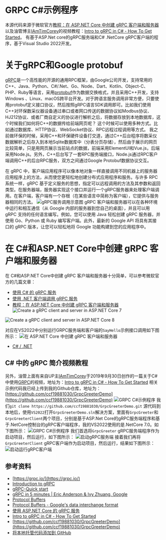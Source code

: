 # GRPC C#示例程序
本源代码来源于微软官方[教程：在 ASP.NET Core 中创建 gRPC 客户端和服务器](https://learn.microsoft.com/zh-cn/aspnet/core/tutorials/grpc/grpc-start?view=aspnetcore-8.0&tabs=visual-studio)
以及油管博主[IAmTimCorey](https://www.youtube.com/@IAmTimCorey)的视频教程：[Intro to gRPC in C# - How To Get Started](https://www.youtube.com/watch?v=QyxCX2GYHxk)。
有基于ASP.Net core的gRPC服务端和C# .NetCore gRPC客户端的程序，基于Visual Studio 2022开发。

# 关于gRPC和Google protobuf
[gRPC](https://grpc.io/)是一个高性能的开源的通用RPC框架，由Google公司开发，支持常用的C++、Java、Python、C#/.Net、Go、Node、Dart、Kotlin、Object-C、PHP、Ruby等语言，采用[protobuf](https://github.com/protocolbuffers/protobuf)作为数据交换格式，并且采用C++开发，支持Windows 、Linux、macOS跨平台开发。对于跨语言服务调用非常方便，只要使用protobuf定义接口协议，然后按照gRPC语言SDK调用即可。比如我们使用C++对环保数采仪器设备通过串口或者网口传送的数据协议如Modbus协议、HJ212协议、或者厂商自定义的协议进行解析之后，将数据存放到本地数据库，这个时候我们如何将C++的数据传给前端网页呢？
这个时候可以使用多种方式。比如通过数据库、HTTP协议、WebSocket协议、RPC远程过程调用等方式。
我之前做环保的时候，采用C++和环保硬件设备打交道，通过C++后台程序将数采仪数据解析之后存入到本地Sqlite数据库中（分表分页存储），然后由于展示的网页比较简单，只是用网页展示当前站点的数据，前端采用ElementUI和Vue.js，后端采用Node.js。另外，C++后台写了一套RPC服务端接口，Node.js通过RPC客户端调用C++的后台RPC服务，双方之间通过Google Protobuf数据协议交互。


在 gRPC 中，客户端应用程序可以像本地对象一样直接调用不同机器上的服务器应用程序上的方法，从而使您更轻松地创建分布式应用程序和服务。与许多 RPC 系统一样，gRPC 基于定义服务的思想，指定可以远程调用的方法及其参数和返回类型。在服务器端，服务器实现这个接口并运行一个gRPC服务器来处理客户端调用。在客户端，客户端有一个存根（在某些语言中简称为客户端），它提供与服务器相同的方法。
![gRPC服务调用示意图](https://img-blog.csdnimg.cn/direct/2851aab985b24be48e378cf1cbadae24.png)
gRPC 客户端和服务器可以在各种环境中运行和相互通信（从 Google 内部的服务器到您自己的桌面），并且可以用 gRPC 支持的任何语言编写。例如，您可以使用 Java 轻松创建 gRPC 服务器，并使用 Go、Python 或 Ruby 编写客户端。此外，最新的 Google API 将具有其接口的 gRPC 版本，让您可以轻松地将 Google 功能构建到您的应用程序中。

# 在 C#和ASP.NET Core中创建 gRPC 客户端和服务器
在 C#和ASP.NET Core中创建 gRPC 客户端和服务器十分简单，可以参考微软官方的几篇文章：
- [使用 C# 的 gRPC 服务](https://learn.microsoft.com/zh-cn/aspnet/core/grpc/basics?view=aspnetcore-8.0)
- [使用 .NET 客户端调用 gRPC 服务](https://learn.microsoft.com/zh-cn/aspnet/core/grpc/client?view=aspnetcore-8.0)
- [教程：在 ASP.NET Core 中创建 gRPC 客户端和服务器](https://learn.microsoft.com/zh-cn/aspnet/core/tutorials/grpc/grpc-start?view=aspnetcore-8.0&tabs=visual-studio)
![Create a gRPC client and server in ASP.NET Core 7](https://img-blog.csdnimg.cn/direct/c182a4ac94144088badf8edebe6652e6.png)

![Create a gRPC client and server in ASP.NET Core 8](https://img-blog.csdnimg.cn/direct/564bc4cac01a43e7a414df90311f4266.png)

对应在VS2022中分别运行GRPC服务端和客户端的`SayHello`示例接口调用如下图所示：
![在 ASP.NET Core 中创建 gRPC 客户端和服务器 ](https://img-blog.csdnimg.cn/direct/f96374b967314d84b4c9fe4b3bb47c86.png)
- [C# / .NET](https://grpc.io/docs/languages/csharp/)

##  C# 中的 gRPC 简介视频教程
另外，油管上面有来自UP主[IAmTimCorey](https://www.youtube.com/@IAmTimCorey)于2019年9月30日创作的一篇关于C#中使用[GRPC](https://grpc.io/)的视频，地址为：[Intro to gRPC in C# - How To Get Started](https://www.youtube.com/watch?v=QyxCX2GYHxk)
相关示例代码我已经上传到我的Github仓库，地址为：[https://github.com/ccf19881030/GrpcGreeterDemo](https://github.com/ccf19881030/GrpcGreeterDemo)
![GRPC C#示例程序](https://img-blog.csdnimg.cn/direct/7b8cf47637cd45a9b81aca1d3bc81f01.png)
我们`git clone https://github.com/ccf19881030/GrpcGreeterDemo.git`	源代码到本地后，使用`VS2022`打开`GrpcGreeterDemo.sln`解决方案，里面有`GrpcGreeter`和`GrpcGreeterClient`两个项目，分别是基于ASP.Net Core的gRPC服务端程序和基于.NetCore控制台的gRPC客户端程序，我的VS2022使用的是.NetCore 7.0。如下图所示：
![GRPC C#示例程序](https://img-blog.csdnimg.cn/direct/56de5f0d0c9f4e86a50167e2411b238c.png)
我们首选将`GrpcGreeter` gRPC服务端程序作为启动项目，然后运行，如下图所示：
![启动gRPC服务端](https://img-blog.csdnimg.cn/direct/99860f545f8e440eb1c11fb8cf0cccc2.png)
接着我们再将`GrpcGreeterClient` gRPC客户端作为启动项目，然后运行，结果如下图所示：
![启动运行gRPC客户端](https://img-blog.csdnimg.cn/direct/ea7f53a4c7ca416e84a7baf35adc6b40.png)
## 参考资料
- [https://grpc.io/](https://grpc.io/)
- [Introduction to gRPC](https://grpc.io/docs/what-is-grpc/introduction/)
- [gRPC-Quick start](https://grpc.io/docs/languages/csharp/)
- [gRPC in 5 minutes | Eric Anderson & Ivy Zhuang, Google](https://www.youtube.com/watch?v=njC24ts24Pg)
- [Protocol Buffers](https://protobuf.dev/)
- [Protocol Buffers - Google's data interchange format](https://github.com/protocolbuffers/protobuf)
- [使用 ASP.NET Core 的 gRPC 服务](https://learn.microsoft.com/zh-cn/aspnet/core/grpc/aspnetcore?view=aspnetcore-8.0&tabs=visual-studio)
- [Intro to gRPC in C# - How To Get Started](https://www.youtube.com/watch?v=QyxCX2GYHxk)
- [https://github.com/ccf19881030/GrpcGreeterDemo](https://github.com/ccf19881030/GrpcGreeterDemo)
- [将本地托管代码添加到 GitHub](https://docs.github.com/zh/migrations/importing-source-code/using-the-command-line-to-import-source-code/adding-locally-hosted-code-to-github)
